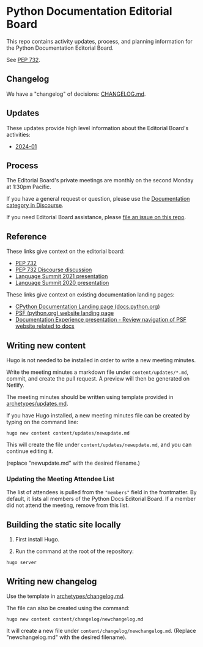 # Python Documentation Editorial Board

This repo contains activity updates, process, and planning information for the Python Documentation Editorial Board.

See [PEP 732](https://peps.python.org/pep-0732/).

## Changelog

We have a "changelog" of decisions: [CHANGELOG.md](CHANGELOG.md). 

## Updates

These updates provide high level information about the Editorial Board's activities:

- [2024-01](content/updates/2024-01-08-editorial-board-update.md)

## Process

The Editorial Board's private meetings are monthly on the second Monday at 1:30pm Pacific.

If you have a general request or question, please use the [Documentation category in Discourse](https://discuss.python.org/c/documentation/26).

If you need Editorial Board assistance, please [file an issue on this repo](https://github.com/python/editorial-board/issues/new/choose).

## Reference

These links give context on the editorial board:
- [PEP 732](https://peps.python.org/pep-0732/)
- [PEP 732 Discourse discussion](https://discuss.python.org/t/pep-732-the-python-documentation-editorial-board/36710)
- [Language Summit 2021 presentation](https://pyfound.blogspot.com/2021/05/the-2021-python-language-summit-python.html)
- [Language Summit 2020 presentation](https://pyfound.blogspot.com/2020/04/cpython-documentation-next-5-years.html)

These links give context on existing documentation landing pages:
- [CPython Documentation Landing page (docs.python.org)](https://docs.python.org)
- [PSF (python.org) website landing page](https://python.org)
- [Documentation Experience presentation - Review navigation of PSF website related to docs](https://docs.google.com/presentation/d/1ujDv8wViPvAMFAtYCRxSKh-CMUlbjcfVYitsqEI2Ios)


## Writing new content

Hugo is not needed to be installed in order to write a new meeting minutes.

Write the meeting minutes a markdown file under ``content/updates/*.md``, commit, and
create the pull request. A preview will then be generated on Netlify.

The meeting minutes should be written using template provided in [archetypes/updates.md](/archetypes/updates.md).

If you have Hugo installed, a new meeting minutes file can be created by typing on the command line:

```
hugo new content content/updates/newupdate.md
```

This will create the file under ``content/updates/newupdate.md``, and you can continue editing it.

(replace "newupdate.md" with the desired filename.)

### Updating the Meeting Attendee List

The list of attendees is pulled from the ``"members"`` field in the frontmatter. By default, it lists all members
of the Python Docs Editorial Board. If a member did not attend the meeting, remove from this list.

## Building the static site locally

1. First install Hugo.

2. Run the command at the root of the repository:

```
hugo server
```

## Writing new changelog

Use the template in [archetypes/changelog.md](archetypes/changelog.md).

The file can also be created using the command:

```
hugo new content content/changelog/newchangelog.md
```

It will create a new file under ``content/changelog/newchangelog.md``. (Replace "newchangelog.md" with the desired filename).